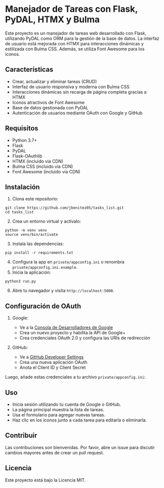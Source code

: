 # Manejador de Tareas con Flask, PyDAL, HTMX y Bulma

Este proyecto es un manejador de tareas web desarrollado con Flask, utilizando PyDAL como ORM para la gestión de la base de datos. La interfaz de usuario está mejorada con HTMX para interacciones dinámicas y estilizada con Bulma CSS. Además, se utiliza Font Awesome para los iconos.

## Características

- Crear, actualizar y eliminar tareas (CRUD)
- Interfaz de usuario responsiva y moderna con Bulma CSS
- Interacciones dinámicas sin recarga de página completa gracias a HTMX
- Iconos atractivos de Font Awesome
- Base de datos gestionada con PyDAL
- Autenticación de usuarios mediante OAuth con Google y GitHub

## Requisitos

- Python 3.7+
- Flask
- PyDAL
- Flask-OAuthlib
- HTMX (incluido via CDN)
- Bulma CSS (incluido via CDN)
- Font Awesome (incluido via CDN)

## Instalación

1. Clona este repositorio:   
```
git clone https://github.com/jbenitez05/tasks_list.git
cd tasks_list
```
2. Crea un entorno virtual y actívalo:  
``` 
python -m venv venv
source venv/bin/activate 
```
3. Instala las dependencias:   
```
pip install -r requirements.txt
```
4. Configura la app en `private/appconfig.ini` o renombra `private/appconfig.ini.example`.
5. Inicia la aplicación:   
```
python3 run.py
```
6. Abre tu navegador y visita `http://localhost:5000`.

## Configuración de OAuth

1. Google:
   - Ve a la [Consola de Desarrolladores de Google](https://console.developers.google.com/)
   - Crea un nuevo proyecto y habilita la API de Google+ 
   - Crea credenciales OAuth 2.0 y configura las URIs de redirección

2. GitHub:
   - Ve a [GitHub Developer Settings](https://github.com/settings/developers)
   - Crea una nueva aplicación OAuth
   - Anota el Client ID y Client Secret

Luego, añade estas credenciales a tu archivo `private/appconfig.ini`:

## Uso

- Inicia sesión utilizando tu cuenta de Google o GitHub.
- La página principal muestra la lista de tareas.
- Usa el formulario para agregar nuevas tareas.
- Haz clic en los iconos junto a cada tarea para editarla o eliminarla.

## Contribuir

Las contribuciones son bienvenidas. Por favor, abre un issue para discutir cambios mayores antes de crear un pull request.

## Licencia

Este proyecto está bajo la Licencia MIT.